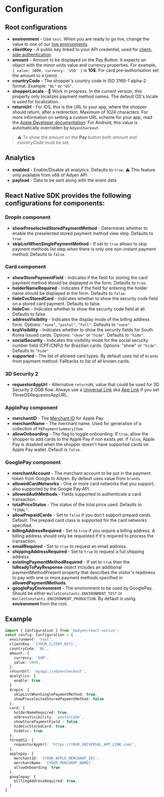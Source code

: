 # Configuration

## Root configurations

- **environment** - Use `test`. When you are ready to go live, change the value to one of our [live environments](https://docs.adyen.com/online-payments/drop-in-web#testing-your-integration).
- **clientKey** - A public key linked to your API credential, used for [client-side authentication](https://docs.adyen.com/development-resources/client-side-authentication).
- **amount** - Amount to be displayed on the Pay Button. It expects an object with the minor units value and currency properties. For example, `{ value: 1000, currency: 'USD' }` is **10$**. For card pre-authorisation set the amount to `0` (zero).
- **countryCode** - The shopper's country code in ISO 3166-1 alpha-2 format. Example: `"NL"` or `"US"`.
- **shopperLocale** - 🚧 Work in progress. In the current version, this property only localizes payment method names. The default OS's locale is used for localization.
- **returnUrl** - For iOS, this is the URL to your app, where the shopper should return, after a redirection. Maximum of 1024 characters. For more information on setting a custom URL scheme for your app, read the [Apple Developer documentation](https://developer.apple.com/documentation/uikit/inter-process_communication/allowing_apps_and_websites_to_link_to_your_content/defining_a_custom_url_scheme_for_your_app).
  For Android, this value is automatically overridden by `AdyenCheckout`.

> ⚠️ To show the amount on the **Pay** button both _amount_ and _countryCode_ must be set.

## Analytics

- **enabled** - Enable/Disable all analytics. Defaults to `true`. ⚠️ This feature only available from v68 of Adyen API
- **payload** - Data to be sent along with the event data

## React Native SDK provides the following configurations for components:

### DropIn component

- **showPreselectedStoredPaymentMethod** - Determines whether to enable the preselected stored payment method view step. Defaults to `true`.
- **skipListWhenSinglePaymentMethod** - If set to `true` allows to skip payment methods list step when there is only one non-instant payment method. Defaults to `false`.

### Card component

- **showStorePaymentField** - Indicates if the field for storing the card payment method should be displayed in the form. Defaults to `true`.
- **holderNameRequired** - Indicates if the field for entering the holder name should be displayed in the form. Defaults to `false`.
- **hideCvcStoredCard** - Indicates whether to show the security code field on a stored card payment. Defaults to false.
- **hideCvc** - Indicates whether to show the security code field at all. Defaults to false.
- **addressVisibility** - Indicates the display mode of the billing address form. Options: `"none"`, `"postal"`, `"full"`. Defaults to `"none"`.
- **kcpVisibility** - Indicates whether to show the security fields for South Korea issued cards. Options: `"show"` or `"hide"`. Defaults to `"hide"`.
- **socialSecurity** - Indicates the visibility mode for the social security number field (CPF/CNPJ) for Brazilian cards. Options: "show" or `"hide"`. Defaults to `"hide"`.
- **supported** - The list of allowed card types. By default uses list of `brands` from payment method. Fallbacks to list of all known cards.

### 3D Security 2

- **requestorAppUrl** - Alternative `returnURL` value that could be used for 3D Security 2 OOB flow. Always use a [Universal Link](https://developer.apple.com/ios/universal-links/) aka [App Link](https://developer.android.com/training/app-links#android-app-links) if you set ThreeDSRequestorAppURL.

### ApplePay component

- **merchantID** - The [Merchant ID](https://developer.apple.com/library/archive/ApplePay_Guide/Configuration.html) for Apple Pay.
- **merchantName** - The merchant name. Used for generation of a collection of `PKPaymentSummaryItem`.
- **allowOnboarding** - The flag to toggle onboarding. If `true`, allow the shopper to add cards to the Apple Pay if non exists yet. If `false`, Apple Pay is disabled when the shopper doesn’t have supported cards on Apple Pay wallet. Default is `false`.

### GooglePay component

- **merchantAccount** - The merchant account to be put in the payment token from Google to Adyen. By default uses value from `brands`
- **allowedCardNetworks** - One or more card networks that you support, also supported by the Google Pay API.
- **allowedAuthMethods** - Fields supported to authenticate a card transaction.
- **totalPriceStatus** - The status of the total price used. Defaults to `"FINAL"`.
- **allowPrepaidCards** - Set to `false` if you don't support prepaid cards. Default: The prepaid card class is supported for the card networks specified.
- **billingAddressRequired** - Set to `true` if you require a billing address. A billing address should only be requested if it's required to process the transaction.
- **emailRequired** - Set to `true` to request an email address.
- **shippingAddressRequired** - Set to `true` to request a full shipping address.
- **existingPaymentMethodRequired** - If set to `true` then the **IsReadyToPayResponse** object includes an additional paymentMethodPresent property that describes the visitor's readiness to pay with one or more payment methods specified in **allowedPaymentMethods**.
- **googlePayEnvironment** - The environment to be used by GooglePay. Should be either `WalletConstants.ENVIRONMENT_TEST` or `WalletConstants.ENVIRONMENT_PRODUCTION`. By default is using **environment** from the root.

## Example

```ts
import { Configuration } from '@adyen/react-native';
const config: Configuration = {
  environment: 'test',
  clientKey: '{YOUR_CLIENT_KEY}',
  countryCode: 'NL',
  amount: {
    currency: 'EUR',
    value: 1000,
  },
  returnUrl: 'myapp://adyencheckout',
  analytics: {
    enable: true
  }
  dropin: {
    skipListWhenSinglePaymentMethod: true,
    showPreselectedStoredPaymentMethod: false
  },
  card: {
    holderNameRequired: true,
    addressVisibility: `postalCode`,
    showStorePaymentField : false,
    hideCvcStoredCard: true,
    hideCvc: true
  },
  threeDS2: {
    requestorAppUrl: 'https://YOUR_UNIVERSAL_APP_LINK.com/',
  },
  applepay: {
    merchantID: '{YOUR_APPLE_MERCHANT_ID}',
    merchantName: '{YOUR_MERCHANT_NAME}',
    allowOnboarding: true
  },
  googlepay: {
    billingAddressRequired: true,
  }
}
```

